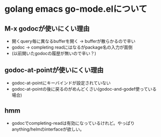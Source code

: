 # golang emacs go-mode.elについて

## M-x godocが使いにくい理由

- 開くquery毎に異なるbufferを開く -> bufferが散らかるので辛い
- godoc -> completing readにはなるがpackage名の入力が面倒
- (以前開いたgodocの履歴が無いので辛い？)


## godoc-at-pointが使いにくい理由

- godoc-at-pointにキーバインドが設定されていない
- godoc-at-pointの後に戻るのがめんどくさい(godoc-and-godef使っている場合)

## hmm

- godocでcompleting-readは有効になっているけれど。やっぱりanything/helmのinterfaceが欲しい。
